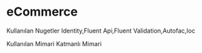 # eCommerce
Kullanılan Nugetler
Identity,Fluent Api,Fluent Validation,Autofac,Ioc

Kullanılan Mimari
Katmanlı Mimari





